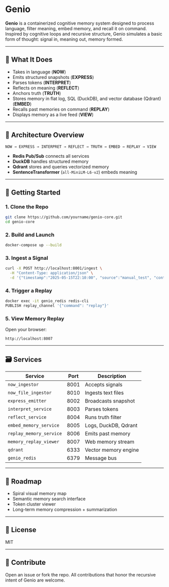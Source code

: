 # Genio

**Genio** is a containerized cognitive memory system designed to process language, filter meaning, embed memory, and recall it on command. Inspired by cognitive loops and recursive structure, Genio simulates a basic form of thought: signal in, meaning out, memory formed.

---

## 🧠 What It Does

- Takes in language (**NOW**)
- Emits structured snapshots (**EXPRESS**)
- Parses tokens (**INTERPRET**)
- Reflects on meaning (**REFLECT**)
- Anchors truth (**TRUTH**)
- Stores memory in flat log, SQL (DuckDB), and vector database (Qdrant) (**EMBED**)
- Recalls past memories on command (**REPLAY**)
- Displays memory as a live feed (**VIEW**)

---

## 🧩 Architecture Overview

```
NOW → EXPRESS → INTERPRET → REFLECT → TRUTH → EMBED → REPLAY → VIEW
```

- **Redis Pub/Sub** connects all services
- **DuckDB** handles structured memory
- **Qdrant** stores and queries vectorized memory
- **SentenceTransformer** (`all-MiniLM-L6-v2`) embeds meaning

---

## 🚀 Getting Started

### 1. Clone the Repo

```bash
git clone https://github.com/yourname/genio-core.git
cd genio-core
```

### 2. Build and Launch

```bash
docker-compose up --build
```

### 3. Ingest a Signal

```bash
curl -X POST http://localhost:8001/ingest \
  -H "Content-Type: application/json" \
  -d '{"timestamp":"2025-05-15T22:10:00", "source":"manual_test", "content":"The system is now self-contained."}'
```

### 4. Trigger a Replay

```bash
docker exec -it genio_redis redis-cli
PUBLISH replay_channel '{"command": "replay"}'
```

### 5. View Memory Replay

Open your browser:
```
http://localhost:8007
```

---

## 🗃️ Services

| Service                    | Port  | Description |
|---------------------------|-------|-------------|
| `now_ingestor`            | 8001  | Accepts signals |
| `now_file_ingestor`       | 8010  | Ingests text files |
| `express_emitter`         | 8002  | Broadcasts snapshot |
| `interpret_service`       | 8003  | Parses tokens |
| `reflect_service`         | 8004  | Runs truth filter |
| `embed_memory_service`    | 8005  | Logs, DuckDB, Qdrant |
| `replay_memory_service`   | 8006  | Emits past memory |
| `memory_replay_viewer`    | 8007  | Web memory stream |
| `qdrant`                  | 6333  | Vector memory engine |
| `genio_redis`             | 6379  | Message bus |

---

## 🔮 Roadmap

- Spiral visual memory map
- Semantic memory search interface
- Token cluster viewer
- Long-term memory compression + summarization

---

## 📜 License

MIT

---

## 🤝 Contribute

Open an issue or fork the repo. All contributions that honor the recursive intent of Genio are welcome.

